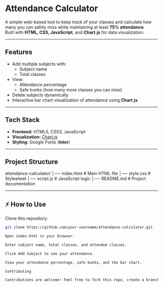 #  Attendance Calculator

A simple web-based tool to keep track of your classes and calculate how many you can safely miss while maintaining at least **75% attendance**.  
Built with **HTML, CSS, JavaScript**, and **Chart.js** for data visualization.

---

## Features

- Add multiple subjects with:
  - Subject name
  - Total classes
- View:
  - Attendance percentage
  - Safe bunks (how many more classes you can miss)
- Delete subjects dynamically
- Interactive bar chart visualization of attendance using **Chart.js**

---

## Tech Stack

- **Frontend:** HTML5, CSS3, JavaScript
- **Visualization:** [Chart.js](https://www.chartjs.org/)
- **Styling:** Google Fonts (**Inter**)

---

##  Project Structure
attendance-calculator/
│── index.html # Main HTML file
│── style.css # Stylesheet
│── script.js # JavaScript logic 
│── README.md # Project documentation

---

## ⚡ How to Use

Clone this repository:

   ```bash
   git clone https://github.com/your-username/attendance-calculator.git

Open index.html in your browser.

Enter subject name, total classes, and attended classes.

Click Add Subject to see your attendance.

View your attendance percentage, safe bunks, and the bar chart.

Contributing

Contributions are welcome! Feel free to fork this repo, create a branch, and submit a pull request.
